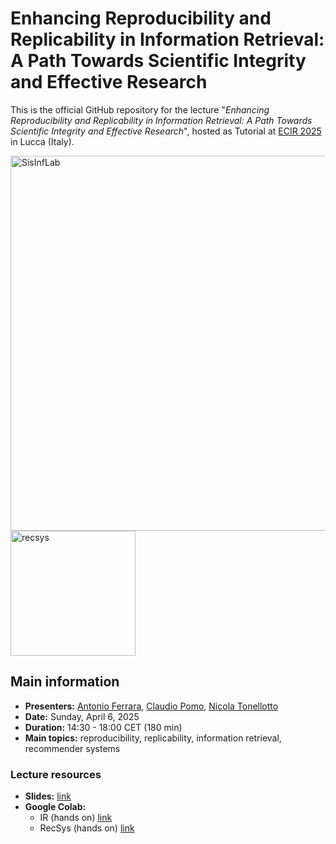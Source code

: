 # Enhancing Reproducibility and Replicability in Information Retrieval: A Path Towards Scientific Integrity and Effective Research

This is the official GitHub repository for the lecture "_Enhancing Reproducibility and Replicability in Information Retrieval: A Path Towards Scientific Integrity and Effective Research_", hosted as Tutorial at [ECIR 2025](https://ecir2025.eu/) in Lucca (Italy).

<div>
  <img src="https://ecir2025.eu/wp-content/uploads/2024/03/Lucca-TorreGuelfa.jpg" alt="SisInfLab" width="600">
  <img src="https://ecir2025.eu/wp-content/uploads/2024/03/cropped-ECIR-2025-semplificato-1.png" alt="recsys" width="200">
</div>

## Main information

* **Presenters:** [Antonio Ferrara](https://www.linkedin.com/in/sciueferrara/), [Claudio Pomo](https://www.linkedin.com/in/claudiopomo/), [Nicola Tonellotto](https://www.linkedin.com/in/nicolatonellotto/)
* **Date:** Sunday, April 6, 2025
* **Duration:** 14:30 - 18:00 CET (180 min)
* **Main topics:** reproducibility, replicability, information retrieval, recommender systems

### Lecture resources
* **Slides:** [link](https://github.com/sisinflab/Enhancing-Reproducibility-in-Recommender-Systems/blob/main/slides.pdf)
* **Google Colab:**
  * IR (hands on) [link](https://colab.research.google.com/drive/1wEXyuot6uHwdfLJsm9htHshVkR3QPsX5)
  * RecSys (hands on) [link](https://colab.research.google.com/drive/1mo1Qm4emk0gipAuOljD4rB1gTe-6tGVJ)
